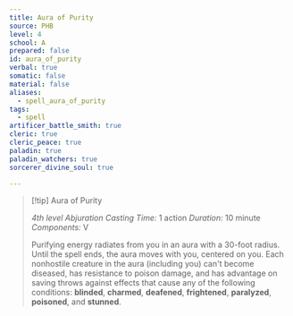 ```yaml
---
title: Aura of Purity
source: PHB
level: 4
school: A
prepared: false
id: aura_of_purity
verbal: true
somatic: false
material: false
aliases:
  - spell_aura_of_purity
tags:
  - spell
artificer_battle_smith: true
cleric: true
cleric_peace: true
paladin: true
paladin_watchers: true
sorcerer_divine_soul: true

---
```

>[!tip] Aura of Purity
>
> *4th level Abjuration*
> *Casting Time:* 1 action
> *Duration:* 10 minute
> *Components:* V
>
>Purifying energy radiates from you in an aura with a 30-foot radius. Until the spell ends, the aura moves with you, centered on you. Each nonhostile creature in the aura (including you) can't become diseased, has resistance to poison damage, and has advantage on saving throws against effects that cause any of the following conditions: **blinded**, **charmed**, **deafened**, **frightened**, **paralyzed**, **poisoned**, and **stunned**.
>

